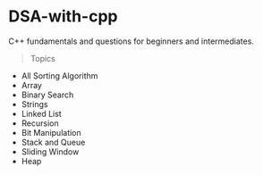 # DSA-with-cpp
C++ fundamentals and questions for beginners and intermediates.
 >Topics
* All Sorting Algorithm
* Array 
* Binary Search
* Strings
* Linked List
* Recursion
* Bit Manipulation
* Stack and Queue
* Sliding Window
* Heap